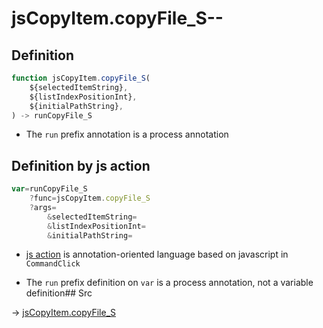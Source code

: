 # jsCopyItem.copyFile_S--

## Definition

```js.js
function jsCopyItem.copyFile_S(
	${selectedItemString},
	${listIndexPositionInt},
	${initialPathString},
) -> runCopyFile_S
```

- The `run` prefix annotation is a process annotation
## Definition by js action

```js.js
var=runCopyFile_S
	?func=jsCopyItem.copyFile_S
	?args=
		&selectedItemString=
		&listIndexPositionInt=
		&initialPathString=
```

- [js action](#) is annotation-oriented language based on javascript in `CommandClick`

- The `run` prefix definition on `var` is a process annotation, not a variable definition## Src

-> [jsCopyItem.copyFile_S](https://github.com/puutaro/CommandClick/blob/master/app/src/main/java/com/puutaro/commandclick/fragment_lib/terminal_fragment/js_interface/list_index/JsCopyItem.kt#L46)



